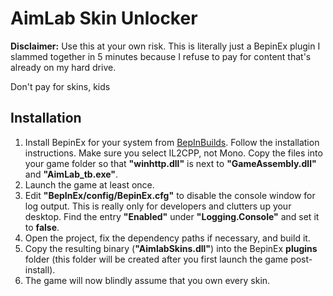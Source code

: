 # AimLab Skin Unlocker

**Disclaimer:** Use this at your own risk. This is literally just a BepinEx plugin I slammed together in 5 minutes because I refuse to pay for content that's already on my hard drive.

Don't pay for skins, kids

## Installation

1. Install BepinEx for your system from [BepInBuilds](https://builds.bepinex.dev/projects/bepinex_be). Follow the installation instructions. Make sure you select IL2CPP, not Mono. Copy the files into your game folder so that **"winhttp.dll"** is next to **"GameAssembly.dll"** and **"AimLab_tb.exe"**.
1. Launch the game at least once.
1. Edit **"BepInEx/config/BepinEx.cfg"** to disable the console window for log output. This is really only for developers and clutters up your desktop. Find the entry **"Enabled"** under **"Logging.Console"** and set it to **false**.
1. Open the project, fix the dependency paths if necessary, and build it.
1. Copy the resulting binary (**"AimlabSkins.dll"**) into the BepinEx **plugins** folder (this folder will be created after you first launch the game post-install).
1. The game will now blindly assume that you own every skin.
